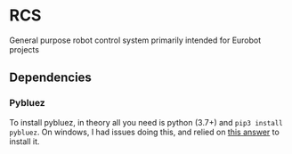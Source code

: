 # RCS

General purpose robot control system primarily intended for Eurobot projects

## Dependencies

### Pybluez

To install pybluez, in theory all you need is python (3.7+) and `pip3 install pybluez`. On windows, I had issues doing this, and relied on [this answer](https://github.com/pybluez/pybluez/issues/180#issuecomment-515016122) to install it.

